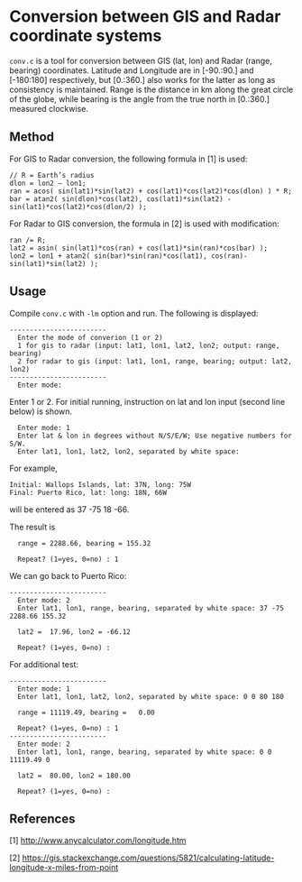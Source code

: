 # Conversion between GIS and Radar coordinate systems
`conv.c` is a tool for conversion between GIS (lat, lon) and Radar (range, bearing) coordinates. 
Latitude and Longitude are in [-90.:90.] and [-180:180] respectively, but [0.:360.] also works for the latter as long as consistency is maintained.
Range is the distance in km along the great circle of the globe, while bearing is the angle from the true north in [0.:360.] measured clockwise.

## Method
For GIS to Radar conversion, the following formula in [1] is used:
```
// R = Earth’s radius
dlon = lon2 – lon1;
ran = acos( sin(lat1)*sin(lat2) + cos(lat1)*cos(lat2)*cos(dlon) ) * R;
bar = atan2( sin(dlon)*cos(lat2), cos(lat1)*sin(lat2) - sin(lat1)*cos(lat2)*cos(dlon/2) );
```
For Radar to GIS conversion, the formula in [2] is used with modification:
```
ran /= R;
lat2 = asin( sin(lat1)*cos(ran) + cos(lat1)*sin(ran)*cos(bar) );
lon2 = lon1 + atan2( sin(bar)*sin(ran)*cos(lat1), cos(ran)-sin(lat1)*sin(lat2) );
```

## Usage
Compile `conv.c` with `-lm` option and run.
The following is displayed:
```
------------------------
  Enter the mode of converion (1 or 2)
  1 for gis to radar (input: lat1, lon1, lat2, lon2; output: range, bearing)
  2 for radar to gis (input: lat1, lon1, range, bearing; output: lat2, lon2)
------------------------
  Enter mode: 
```
Enter 1 or 2. For initial running, instruction on lat and lon input (second line below) is shown.
```
  Enter mode: 1
  Enter lat & lon in degrees without N/S/E/W; Use negative numbers for S/W.
  Enter lat1, lon1, lat2, lon2, separated by white space:
```

For example, 
```
Initial: Wallops Islands, lat: 37N, long: 75W
Final: Puerto Rico, lat: long: 18N, 66W
```
will be entered as 37 -75 18 -66.


The result is
```
  range = 2288.66, bearing = 155.32

  Repeat? (1=yes, 0=no) : 1
```

We can go back to Puerto Rico:
```
------------------------
  Enter mode: 2
  Enter lat1, lon1, range, bearing, separated by white space: 37 -75 2288.66 155.32

  lat2 =  17.96, lon2 = -66.12

  Repeat? (1=yes, 0=no) :
```

For additional test:
```
------------------------
  Enter mode: 1
  Enter lat1, lon1, lat2, lon2, separated by white space: 0 0 80 180

  range = 11119.49, bearing =   0.00

  Repeat? (1=yes, 0=no) : 1
------------------------
  Enter mode: 2
  Enter lat1, lon1, range, bearing, separated by white space: 0 0 11119.49 0

  lat2 =  80.00, lon2 = 180.00

  Repeat? (1=yes, 0=no) :
```

## References
[1] http://www.anycalculator.com/longitude.htm 

[2] https://gis.stackexchange.com/questions/5821/calculating-latitude-longitude-x-miles-from-point
